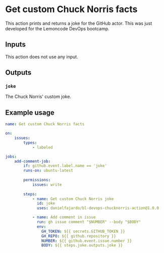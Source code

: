 # Get custom Chuck Norris facts

This action prints and returns a joke for the GitHub actor. This was just developed for the Lemoncode DevOps bootcamp.

## Inputs

This action does not use any input.

## Outputs

### `joke`

The Chuck Norris' custom joke.

## Example usage
```yaml
name: Get custom Chuck Norris facts

on:
    issues:
        types:
            - labeled

jobs:
    add-comment-job:
        if: github.event.label.name == 'joke'
        runs-on: ubuntu-latest
        
        permissions:
            issues: write
        
        steps:
            - name: Get custom Chuck Norris joke
              id: joke
              uses: danielfajardo/bl-devops-chucknorris-action@1.0.0

            - name: Add comment in issue
              run: gh issue comment "$NUMBER" --body "$BODY"
              env:
                GH_TOKEN: ${{ secrets.GITHUB_TOKEN }}
                GH_REPO: ${{ github.repository }}
                NUMBER: ${{ github.event.issue.number }}
                BODY: ${{ steps.joke.outputs.joke }}
```